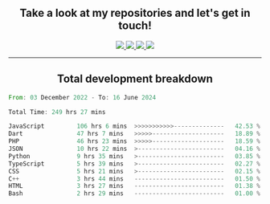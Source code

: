 <h2 align="center">
  Take a look at my repositories and let's get in touch!
</h2>
<p align="center">
  <a href="https://www.instagram.com/rayhanarkan?igsh=MXM3dHhmMTZ3ZWVsaA==">
    <img src="https://img.icons8.com/material-outlined/30/689d6a/instagram.png"/>
  </a>
  <a href="https://www.linkedin.com/in/rayhanarkan/">
    <img src="https://img.icons8.com/material-outlined/30/689d6a/linkedin.png"/>
  </a>
  <a href="">
    <img src="https://img.icons8.com/material-outlined/30/689d6a/geography.png"/>
  </a>
  <a href="mailto:rayhanarkan30@gmail.com">
    <img src="https://img.icons8.com/material-outlined/30/689d6a/email.png"/>
  </a>
</p>

---

<h2 align="center">Total development breakdown</h2>

<p align="center">
<!--START_SECTION:waka-->

```rust
From: 03 December 2022 - To: 16 June 2024

Total Time: 249 hrs 27 mins

JavaScript         106 hrs 6 mins  >>>>>>>>>>>--------------   42.53 %
Dart               47 hrs 7 mins   >>>>>--------------------   18.89 %
PHP                46 hrs 23 mins  >>>>>--------------------   18.59 %
JSON               10 hrs 22 mins  >------------------------   04.16 %
Python             9 hrs 35 mins   >------------------------   03.85 %
TypeScript         5 hrs 39 mins   >------------------------   02.27 %
CSS                5 hrs 21 mins   >------------------------   02.15 %
C++                3 hrs 44 mins   -------------------------   01.50 %
HTML               3 hrs 27 mins   -------------------------   01.38 %
Bash               2 hrs 29 mins   -------------------------   01.00 %
```

<!--END_SECTION:waka-->
</p>
